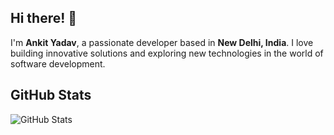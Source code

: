 ## Hi there! 👋

I'm **Ankit Yadav**, a passionate developer based in **New Delhi, India**. I love building innovative solutions and exploring new technologies in the world of software development.

## GitHub Stats
![GitHub Stats](https://github-readme-stats.vercel.app/api?username=ankit02yadav&show_icons=true&theme=radical)

